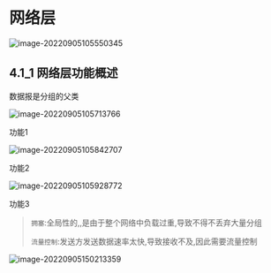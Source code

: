 # 网络层

![image-20220905105550345](https://cdn.jsdelivr.net/gh/DZX-hhh/Pictures/images/202209051055415.png)

## 4.1_1 网络层功能概述

数据报是分组的父类

![image-20220905105713766](https://cdn.jsdelivr.net/gh/DZX-hhh/Pictures/images/202209051057496.png)

功能1

![image-20220905105842707](https://cdn.jsdelivr.net/gh/DZX-hhh/Pictures/images/202209051058804.png)

功能2

![image-20220905105928772](https://cdn.jsdelivr.net/gh/DZX-hhh/Pictures/images/202209051059966.png)

功能3

> `拥塞`:全局性的,,是由于整个网络中负载过重,导致不得不丢弃大量分组
>
> `流量控制`:发送方发送数据速率太快,导致接收不及,因此需要流量控制

![image-20220905150213359](https://cdn.jsdelivr.net/gh/DZX-hhh/Pictures/images/202209051502925.png)
